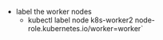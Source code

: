 - label the worker nodes 
    - kubectl label node k8s-worker2 node-role.kubernetes.io/worker=worker`
